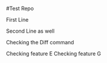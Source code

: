 #Test Repo

First Line

Second Line as well

Checking the Diff command

Checking feature E
Checking feature G
